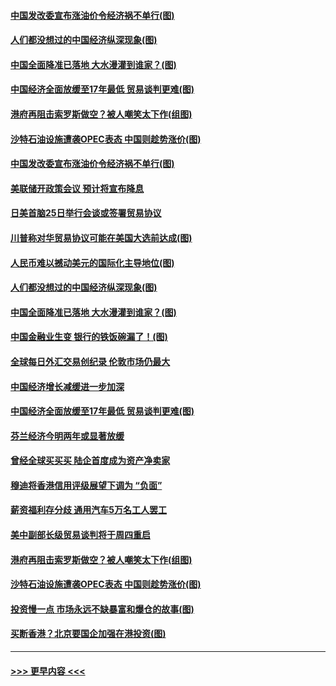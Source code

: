#### [中国发改委宣布涨油价令经济祸不单行(图)](../pages/p5/907751.md?t=09181555) 
#### [人们都没想过的中国经济纵深现象(图)](../pages/p5/907684.md?t=09181555) 
#### [中国全面降准已落地 大水漫灌到谁家？(图)](../pages/p5/907688.md?t=09181555) 
#### [中国经济全面放缓至17年最低 贸易谈判更难(图)](../pages/p5/907648.md?t=09181555) 
#### [港府再阻击索罗斯做空？被人嘲笑太下作(组图)](../pages/p5/907637.md?t=09181555) 
#### [沙特石油设施遭袭OPEC表态 中国则趁势涨价(图)](../pages/p5/907570.md?t=09181555) 
#### [中国发改委宣布涨油价令经济祸不单行(图)](../pages/p5/907751.md?t=09181555) 
#### [美联储开政策会议 预计将宣布降息](../pages/p5/907739.md?t=09181555) 
#### [日美首脑25日举行会谈或签署贸易协议](../pages/p5/907734.md?t=09181555) 
#### [川普称对华贸易协议可能在美国大选前达成(图)](../pages/p5/907707.md?t=09181555) 
#### [人民币难以撼动美元的国际化主导地位(图)](../pages/p5/907705.md?t=09181555) 
#### [人们都没想过的中国经济纵深现象(图)](../pages/p5/907684.md?t=09181555) 
#### [中国全面降准已落地 大水漫灌到谁家？(图)](../pages/p5/907688.md?t=09181555) 
#### [中国金融业生变 银行的铁饭碗漏了！(图)](../pages/p5/907683.md?t=09181555) 
#### [全球每日外汇交易创纪录 伦敦市场仍最大](../pages/p5/907685.md?t=09181555) 
#### [中国经济增长减缓进一步加深](../pages/p5/907649.md?t=09181555) 
#### [中国经济全面放缓至17年最低 贸易谈判更难(图)](../pages/p5/907648.md?t=09181555) 
#### [芬兰经济今明两年或显著放缓](../pages/p5/907643.md?t=09181555) 
#### [曾经全球买买买 陆企首度成为资产净卖家](../pages/p5/907641.md?t=09181555) 
#### [穆迪将香港信用评级展望下调为 “负面”](../pages/p5/907640.md?t=09181555) 
#### [薪资福利存分歧 通用汽车5万名工人罢工](../pages/p5/907639.md?t=09181555) 
#### [美中副部长级贸易谈判将于周四重启](../pages/p5/907638.md?t=09181555) 
#### [港府再阻击索罗斯做空？被人嘲笑太下作(组图)](../pages/p5/907637.md?t=09181555) 
#### [沙特石油设施遭袭OPEC表态 中国则趁势涨价(图)](../pages/p5/907570.md?t=09181555) 
#### [投资慢一点 市场永远不缺暴富和爆仓的故事(图)](../pages/p5/907564.md?t=09181555) 
#### [买断香港？北京要国企加强在港投资(图)](../pages/p5/907582.md?t=09181555) 

----
#### [ >>> 更早内容 <<< ](../indexes/p5-earlier.md)
